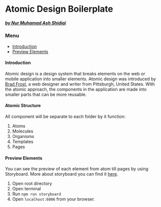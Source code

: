 # Atomic Design Boilerplate

##### [by Nur Muhamad Ash Shidiqi](https://bit.ly/nurmuhamadas)

### Menu
- [Introduction](#introduction)
- [Preview Elements](#preview-elements)

#### Introduction
Atomic design is a design system that breaks elements on the web or mobile application into smaller elements. Atomic design was introduced by [Brad Frost](https://bradfrost.com/), a web designer and writer from Pittsburgh, United States. With the atomic approach, the components in the application are made into smaller parts that can be more reusable.

#### Atomic Structure

All component will be separate to each folder by it function:
1. Atoms
2. Molecules
3. Organisms
4. Templates
5. Pages

#### Preview Elements
You can see the preview of each element from atom till pages by using Storyboard. More about storyboard you can find it [here](https://storyboard.js.org).
1. Open root directory
2. Open terminal
3. Run `npm run storyboard`
4. Open `localhost:6006` from your browser.